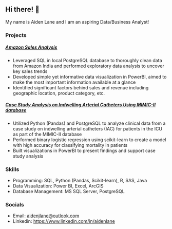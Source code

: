 ## Hi there! 👋

My name is Aiden Lane and I am an aspiring Data/Business Analyst!

### Projects
##### [Amazon Sales Analysis](https://github.com/aidenLane/amazon-ecommerce-analysis)
- Leveraged SQL in local PostgreSQL database to thoroughly clean data from Amazon India and performed
exploratory data analysis to uncover key sales trends
- Developed simple yet informative data visualization in PowerBI, aimed to make the most important information available at a glance
- Identified significant factors behind sales and revenue including geographic location, product category, etc.

##### [Case Study Analysis on Indwelling Arterial Catheters Using MIMIC-II database](https://github.com/aidenLane/IAC-MIMIC2-Analysis)
- Utilized Python (Pandas) and PostgreSQL to analyze clinical data from a case study on indwelling arterial
catheters (IAC) for patients in the ICU as part of the MIMIC-II database
- Performed binary logistic regression using scikit-learn to create a model with high accuracy for classifying
mortality in patients
- Built visualizations in PowerBI to present findings and support case study analysis

### Skills
- Programming: SQL, Python (Pandas, Scikit-learn), R, SAS, Java
- Data Visualization: Power BI, Excel, ArcGIS
- Database Management: MS SQL Server, PostgreSQL

### Socials
- Email: aidenjlane@outlook.com
- Linkedin: https://www.linkedin.com/in/aidenlane

<!--
### Learning
-->
<!--
- 🔭 I’m currently working on ...
- 🌱 I’m currently learning ...
- 📫 How to reach me: ...
-->
